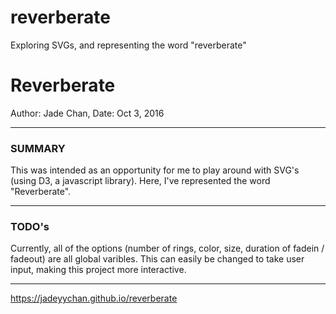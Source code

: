 # reverberate
Exploring SVGs, and representing the word "reverberate"

# Reverberate
Author: Jade Chan, Date: Oct 3, 2016

---

### SUMMARY
This was intended as an opportunity for me to play around with SVG's (using D3, a javascript
library). Here, I've represented the word "Reverberate".

---

### TODO's
Currently, all of the options (number of rings, color, size, duration of fadein / fadeout) are
all global varibles. This can easily be changed to take user input, making this project more 
interactive. 

---

https://jadeyychan.github.io/reverberate




